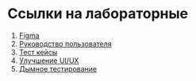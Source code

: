 # Ссылки на лабораторные
1. [Figma](https://www.figma.com/file/FJoXY3D6Ci8jLrgExpcWQM/Untitled?type=design&node-id=0-1&mode=design)
2. [Руководство пользователя](https://docs.google.com/document/d/1q3zjM44H69F_Ph6-ZcuhIzp9JZU4hhluxCWKyAJ2c6s/edit?usp=sharing)
3. [Тест кейсы](https://docs.google.com/document/d/1vLZS3B835-fcjLbCmegezmnorduaAODrekY6BfrWJoM/edit?usp=sharing)
4. [Улучшение UI/UX]()
5. [Дымное тестирование](https://docs.google.com/document/d/190ZTGQvHK2SCMFWXhgOH-KsRC2PedOcGS_uDEjd9d-0/edit?usp=sharing)